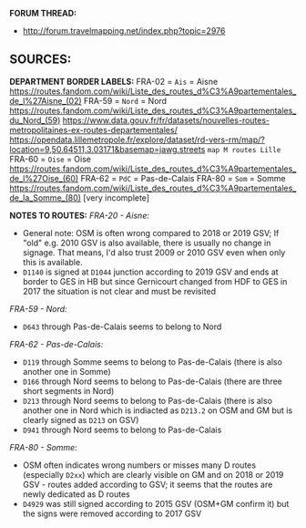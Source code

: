 ﻿**FORUM THREAD:**
- http://forum.travelmapping.net/index.php?topic=2976


**SOURCES:**
- 

**DEPARTMENT BORDER LABELS:**
FRA-02 = `Ais` = Aisne
   https://routes.fandom.com/wiki/Liste_des_routes_d%C3%A9partementales_de_l%27Aisne_(02)
FRA-59 = `Nord` = Nord
   https://routes.fandom.com/wiki/Liste_des_routes_d%C3%A9partementales_du_Nord_(59)
   https://www.data.gouv.fr/fr/datasets/nouvelles-routes-metropolitaines-ex-routes-departementales/
   https://opendata.lillemetropole.fr/explore/dataset/rd-vers-rm/map/?location=9,50.64511,3.03171&basemap=jawg.streets `map M routes Lille`
FRA-60 = `Oise` = Oise
   https://routes.fandom.com/wiki/Liste_des_routes_d%C3%A9partementales_de_l%27Oise_(60)
FRA-62 = `PdC` = Pas-de-Calais
FRA-80 = `Som` = Somme
   https://routes.fandom.com/wiki/Liste_des_routes_d%C3%A9partementales_de_la_Somme_(80) [very incomplete]

**NOTES TO ROUTES:**
*FRA-20 - Aisne:*
- General note: OSM is often wrong compared to 2018 or 2019 GSV; If "old" e.g. 2010 GSV is also available, there is usually no change in signage. That means, I'd also trust 2009 or 2010 GSV even when only this is available.
- `D1140` is signed at `D1044` junction according to 2019 GSV and ends at border to GES in HB but since Gernicourt changed from HDF to GES in 2017 the situation is not clear and must be revisited

*FRA-59 - Nord:*
- `D643` through Pas-de-Calais seems to belong to Nord

*FRA-62 - Pas-de-Calais:*
- `D119` through Somme seems to belong to Pas-de-Calais (there is also another one in Somme)
- `D166` through Nord seems to belong to Pas-de-Calais (there are three short segments in Nord)
- `D213` through Nord seems to belong to Pas-de-Calais (there is also another one in Nord which is indiacted as `D213.2` on OSM and GM but is clearly signed as `D213` on GSV)
- `D941` through Nord seems to belong to Pas-de-Calais

*FRA-80 - Somme:*
- OSM often indicates wrong numbers or misses many D routes (especially `D2xx`) which are clearly visible on GM and on 2018 or 2019 GSV - routes added according to GSV; it seems that the routes are newly dedicated as D routes
- `D4929` was still signed according to 2015 GSV (OSM+GM confirm it) but the signs were removed according to 2017 GSV